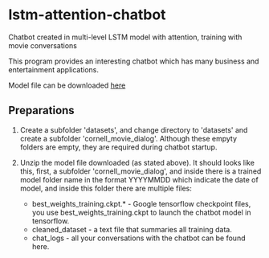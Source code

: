 # lstm-attention-chatbot
Chatbot created in multi-level LSTM model with attention, training with movie conversations

This program provides an interesting chatbot which has many business and entertainment applications.

Model file can be downloaded [here](https://www.dropbox.com/s/6ybgdw6z0miq0nr/models.zip?dl=0)


## Preparations

1. Create a subfolder 'datasets', and change directory to 'datasets' and create a subfolder 'cornell_movie_dialog'. Although these empyty folders are empty, they are required during chatbot startup.

2. Unzip the model file downloaded (as stated above). It should looks like this, first, a subfolder 'cornell_movie_dialog', and inside there is a trained model folder name in the format YYYYMMDD which indicate the date of model, and inside this folder there are multiple files:
   - best_weights_training.ckpt.* - Google tensorflow checkpoint files, you use best_weights_training.ckpt to launch the chatbot model in tensorflow.
   - cleaned_dataset - a text file that summaries all training data.
   - chat_logs - all your conversations with the chatbot can be found here.



